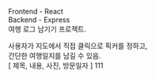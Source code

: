 Frontend - React  
Backend - Express  
여행 로그 남기기 프로젝트.  
  
사용자가 지도에서 직접 클릭으로 픽커를 정하고,  
간단한 여행일지를 남길 수 있음.  
[ 제목, 내용, 사진, 방문일자 ]
111